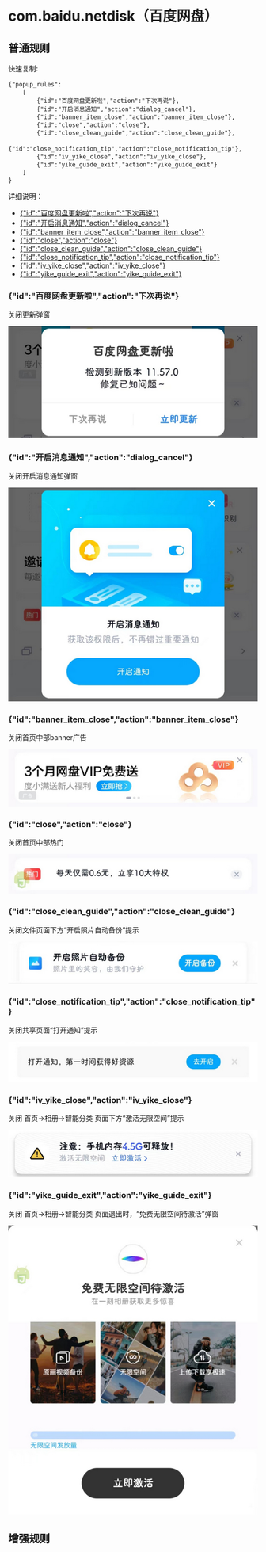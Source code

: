 # com.baidu.netdisk（百度网盘）

## 普通规则

快速复制:
```
{"popup_rules":
    [
        {"id":"百度网盘更新啦","action":"下次再说"},
        {"id":"开启消息通知","action":"dialog_cancel"},
        {"id":"banner_item_close","action":"banner_item_close"},
        {"id":"close","action":"close"},
        {"id":"close_clean_guide","action":"close_clean_guide"},
        {"id":"close_notification_tip","action":"close_notification_tip"},
        {"id":"iv_yike_close","action":"iv_yike_close"},
        {"id":"yike_guide_exit","action":"yike_guide_exit"}
    ]
}
```
详细说明：
- [{"id":"百度网盘更新啦","action":"下次再说"}](#id百度网盘更新啦action下次再说)
- [{"id":"开启消息通知","action":"dialog_cancel"}](#id开启消息通知actiondialog_cancel)
- [{"id":"banner_item_close","action":"banner_item_close"}](#idbanner_item_closeactionbanner_item_close)
- [{"id":"close","action":"close"}](#idcloseactionclose)
- [{"id":"close_clean_guide","action":"close_clean_guide"}](#idclose_clean_guideactionclose_clean_guide)
- [{"id":"close_notification_tip","action":"close_notification_tip"}](#idclose_notification_tipactionclose_notification_tip)
- [{"id":"iv_yike_close","action":"iv_yike_close"}](#idiv_yike_closeactioniv_yike_close)
- [{"id":"yike_guide_exit","action":"yike_guide_exit"}](#idyike_guide_exitactionyike_guide_exit)

### {"id":"百度网盘更新啦","action":"下次再说"}
关闭更新弹窗

![](./assets/更新弹窗.jpg)

### {"id":"开启消息通知","action":"dialog_cancel"}
关闭开启消息通知弹窗

![](./assets/开启消息通知弹窗.jpg)


### {"id":"banner_item_close","action":"banner_item_close"}
关闭首页中部banner广告

![](./assets/首页中部banner广告.jpg)

### {"id":"close","action":"close"}
关闭首页中部热门

![](./assets/首页中部热门.jpg)

### {"id":"close_clean_guide","action":"close_clean_guide"}
关闭文件页面下方“开启照片自动备份”提示

![](./assets/“开启照片自动备份”提示.jpg)

### {"id":"close_notification_tip","action":"close_notification_tip"}
关闭共享页面“打开通知”提示

![](./assets/共享页面“打开通知”提示.jpg)

### {"id":"iv_yike_close","action":"iv_yike_close"}
关闭 首页->相册->智能分类 页面下方“激活无限空间”提示

![](./assets/“激活无限空间”提示.jpg)

### {"id":"yike_guide_exit","action":"yike_guide_exit"}
关闭 首页->相册->智能分类 页面退出时，“免费无限空间待激活”弹窗

![](./assets/“免费无限空间待激活”弹窗.jpg)

## 增强规则